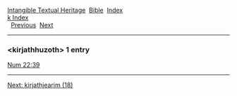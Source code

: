 [Intangible Textual Heritage](../../index)  [Bible](../index) 
[Index](index)   
[k Index](_k_)  
  [Previous](c06498)  [Next](c06500) 

------------------------------------------------------------------------

### &lt;kirjathhuzoth&gt; 1 entry

[Num 22:39](../kjv/num022.htm#039)  

------------------------------------------------------------------------

[Next: kirjathjearim (18)](c06500)
